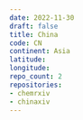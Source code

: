 ```yaml
---
date: 2022-11-30
draft: false
title: China
code: CN
continent: Asia
latitude:
longitude:
repo_count: 2
repositories:
- chemrxiv
- chinaxiv
---
```



